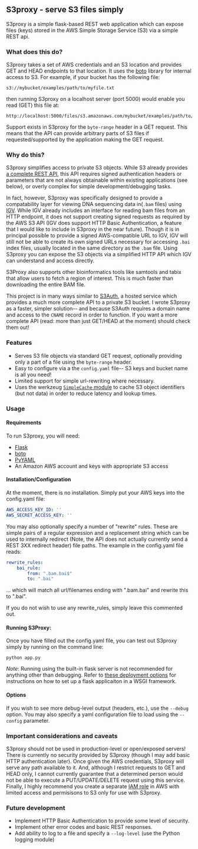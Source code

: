 ## S3proxy - serve S3 files simply

S3proxy is a simple flask-based REST web application which can expose files (keys) stored in the AWS Simple Storage Service (S3) via a simple REST api. 

### What does this do?
S3proxy takes a set of AWS credentials and an S3 location and provides GET and HEAD endpoints to that location. It uses the [boto][boto] library for internal access to S3. For example, if your bucket has the following file:

    s3://mybucket/examples/path/to/myfile.txt

then running S3proxy on a localhost server (port 5000) would enable you read (GET) this file at:

	http://localhost:5000/files/s3.amazonaws.com/mybucket/examples/path/to/myfile.txt

Support exists in S3proxy for the `byte-range` header in a GET request. This means that the API can provide arbitrary parts of S3 files if requested/supported by the application making the GET request.

### Why do this?
S3proxy simplifies access to private S3 objects. While S3 already provides [a complete REST API][s3_api], this API requires signed authentication headers or parameters that are not always obtainable within existing applications (see below), or overly complex for simple development/debugging tasks.

In fact, however, S3proxy was specifically designed to provide a compatability layer for viewing DNA sequencing data in(`.bam` files) using [IGV][igv]. While IGV already includes an interface for reading bam files from an HTTP endpoint, it does not support creating signed requests as required by the AWS S3 API (IGV does support HTTP Basic Authentication, a feature that I would like to include in S3proxy in the near future). Though it is in principal possible to provide a signed AWS-compatible URL to IGV, IGV will still not be able to create its own signed URLs necessary for accessing `.bai` index files, usually located in the same directory as the `.bam` file. Using S3proxy you can expose the S3 objects via a simplified HTTP API which IGV can understand and access directly.

S3Proxy also supports other bioinformatics tools like samtools and tabix that allow users to fetch a region of interest.  This is much faster than downloading the entire BAM file.

This project is in many ways similar to [S3Auth][s3auth], a hosted service which provides a much more complete API to a private S3 bucket. I wrote S3proxy as a faster, simpler solution-- and because S3Auth requires a domain name and access to the `CNAME` record in order to function. If you want a more complete API (read: more than just GET/HEAD at the moment) should check them out!

### Features
   - Serves S3 file objects via standard GET request, optionally providing only a part of a file using the `byte-range` header. 
   - Easy to configure via a the `config.yaml` file-- S3 keys and bucket name is all you need!
   - Limited support for simple url-rewriting where necessary.
   - Uses the werkzeug [`SimpleCache` module][simplecache] to cache S3 object identifiers (but not data) in order to reduce latency and lookup times.

### Usage

#### Requirements
To run S3proxy, you will need:
   - [Flask][flask]
   - [boto][boto]
   - [PyYAML][pyyaml]
   - An Amazon AWS account and keys with appropriate S3 access

#### Installation/Configuration
At the moment, there is no installation. Simply put your AWS keys into the config.yaml file:

```yaml
AWS_ACCESS_KEY_ID: ''
AWS_SECRET_ACCESS_KEY: ''
```

You may also optionally specify a number of "rewrite" rules. These are simple pairs of a regular expression and a replacement string which can be used to internally redirect (Note, the API does not actually currently send a REST 3XX redirect header) file paths. The example in the config.yaml file reads:

```yaml
rewrite_rules:
    bai_rule:
        from: ".bam.bai$"
        to: ".bai"
```

... which will match all url/filenames ending with ".bam.bai" and rewrite this to ".bai". 

If you do not wish to use any rewrite_rules, simply leave this commented out.

#### Running S3Proxy:
Once you have filled out the config.yaml file, you can test out S3proxy simply by running on the command line:

    python app.py

*Note*: Running using the built-in flask server is not recommended for anything other than debugging. Refer to [these deployment options][wsgi_server] for instructions on how to set up a flask applicaiton in a WSGI framework.

#### Options
If you wish to see more debug-level output (headers, etc.), use the `--debug` option. You may also specify a yaml configuration file to load using the `--config` parameter.

### Important considerations and caveats
S3proxy should not be used in production-level or open/exposed servers! There is currently no security provided by S3proxy (though I may add basic HTTP authentication later). Once given the AWS credentials, S3proxy will serve any path available to it. And, although I restrict requests to GET and HEAD only, I cannot currently guarantee that a determined person would not be able to execute a PUT/UPDATE/DELETE request using this service. Finally, I highly recommend you create a separate [IAM role][iam_roles] in AWS with limited access and permisisons to S3 only for use with S3proxy. 

### Future development
   - Implement HTTP Basic Authentication to provide some level of security.
   - Implement other error codes and basic REST responses. 
   - Add ability to log to a file and specify a `--log-level` (use the Python logging module)


[boto]: http://boto.readthedocs.org/
[flask]: http://flask.pocoo.org/
[pyyaml]: http://pyyaml.org/wiki/PyYAML
[s3_api]: http://docs.aws.amazon.com/AmazonS3/latest/API/APIRest.html
[igv]: http://www.broadinstitute.org/igv/home
[samtools]: http://www.htslib.org/
[wsgi_server]: http://flask.pocoo.org/docs/deploying/
[iam_roles]: http://aws.amazon.com/iam/
[simplecache]: http://flask.pocoo.org/docs/patterns/caching/
[s3auth]: http://www.s3auth.com/
